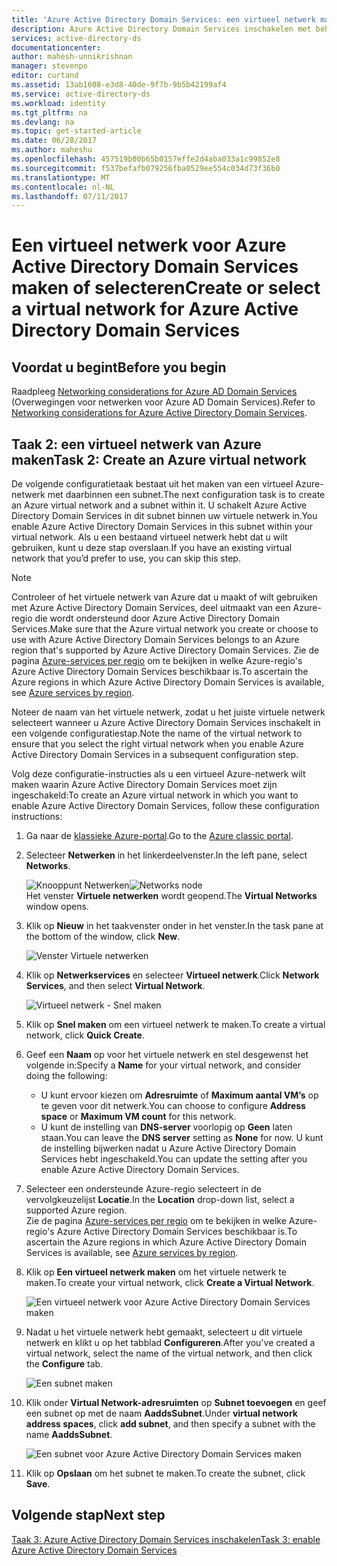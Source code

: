 ```yaml
---
title: 'Azure Active Directory Domain Services: een virtueel netwerk maken of selecteren | Microsoft Docs'
description: Azure Active Directory Domain Services inschakelen met behulp van de klassieke Azure-portal
services: active-directory-ds
documentationcenter: 
author: mahesh-unnikrishnan
manager: stevenpo
editor: curtand
ms.assetid: 13ab1608-e3d8-40de-9f7b-9b5b42199af4
ms.service: active-directory-ds
ms.workload: identity
ms.tgt_pltfrm: na
ms.devlang: na
ms.topic: get-started-article
ms.date: 06/28/2017
ms.author: maheshu
ms.openlocfilehash: 457519b00b65b0157effe2d4aba033a1c99852e8
ms.sourcegitcommit: f537befafb079256fba0529ee554c034d73f36b0
ms.translationtype: MT
ms.contentlocale: nl-NL
ms.lasthandoff: 07/11/2017
---
```

# <a name="create-or-select-a-virtual-network-for-azure-active-directory-domain-services"></a><span data-ttu-id="2cb4f-103">Een virtueel netwerk voor Azure Active Directory Domain Services maken of selecteren</span><span class="sxs-lookup"><span data-stu-id="2cb4f-103">Create or select a virtual network for Azure Active Directory Domain Services</span></span>
## <a name="before-you-begin"></a><span data-ttu-id="2cb4f-104">Voordat u begint</span><span class="sxs-lookup"><span data-stu-id="2cb4f-104">Before you begin</span></span>
<span data-ttu-id="2cb4f-105">Raadpleeg [Networking considerations for Azure AD Domain Services](active-directory-ds-networking.md) (Overwegingen voor netwerken voor Azure AD Domain Services).</span><span class="sxs-lookup"><span data-stu-id="2cb4f-105">Refer to [Networking considerations for Azure Active Directory Domain Services](active-directory-ds-networking.md).</span></span>

## <a name="task-2-create-an-azure-virtual-network"></a><span data-ttu-id="2cb4f-106">Taak 2: een virtueel netwerk van Azure maken</span><span class="sxs-lookup"><span data-stu-id="2cb4f-106">Task 2: Create an Azure virtual network</span></span>
<span data-ttu-id="2cb4f-107">De volgende configuratietaak bestaat uit het maken van een virtueel Azure-netwerk met daarbinnen een subnet.</span><span class="sxs-lookup"><span data-stu-id="2cb4f-107">The next configuration task is to create an Azure virtual network and a subnet within it.</span></span> <span data-ttu-id="2cb4f-108">U schakelt Azure Active Directory Domain Services in dit subnet binnen uw virtuele netwerk in.</span><span class="sxs-lookup"><span data-stu-id="2cb4f-108">You enable Azure Active Directory Domain Services in this subnet within your virtual network.</span></span> <span data-ttu-id="2cb4f-109">Als u een bestaand virtueel netwerk hebt dat u wilt gebruiken, kunt u deze stap overslaan.</span><span class="sxs-lookup"><span data-stu-id="2cb4f-109">If you have an existing virtual network that you’d prefer to use, you can skip this step.</span></span>

> [!NOTE]
> <span data-ttu-id="2cb4f-110">Controleer of het virtuele netwerk van Azure dat u maakt of wilt gebruiken met Azure Active Directory Domain Services, deel uitmaakt van een Azure-regio die wordt ondersteund door Azure Active Directory Domain Services.</span><span class="sxs-lookup"><span data-stu-id="2cb4f-110">Make sure that the Azure virtual network you create or choose to use with Azure Active Directory Domain Services belongs to an Azure region that's supported by Azure Active Directory Domain Services.</span></span> <span data-ttu-id="2cb4f-111">Zie de pagina [Azure-services per regio](https://azure.microsoft.com/regions/#services/) om te bekijken in welke Azure-regio's Azure Active Directory Domain Services beschikbaar is.</span><span class="sxs-lookup"><span data-stu-id="2cb4f-111">To ascertain the Azure regions in which Azure Active Directory Domain Services is available, see [Azure services by region](https://azure.microsoft.com/regions/#services/).</span></span>
>
><span data-ttu-id="2cb4f-112">Noteer de naam van het virtuele netwerk, zodat u het juiste virtuele netwerk selecteert wanneer u Azure Active Directory Domain Services inschakelt in een volgende configuratiestap.</span><span class="sxs-lookup"><span data-stu-id="2cb4f-112">Note the name of the virtual network to ensure that you select the right virtual network when you enable Azure Active Directory Domain Services in a subsequent configuration step.</span></span>


<span data-ttu-id="2cb4f-113">Volg deze configuratie-instructies als u een virtueel Azure-netwerk wilt maken waarin Azure Active Directory Domain Services moet zijn ingeschakeld:</span><span class="sxs-lookup"><span data-stu-id="2cb4f-113">To create an Azure virtual network in which you want to enable Azure Active Directory Domain Services, follow these configuration instructions:</span></span>

1. <span data-ttu-id="2cb4f-114">Ga naar de [klassieke Azure-portal](https://manage.windowsazure.com).</span><span class="sxs-lookup"><span data-stu-id="2cb4f-114">Go to the [Azure classic portal](https://manage.windowsazure.com).</span></span>
2. <span data-ttu-id="2cb4f-115">Selecteer **Netwerken** in het linkerdeelvenster.</span><span class="sxs-lookup"><span data-stu-id="2cb4f-115">In the left pane, select **Networks**.</span></span>

    <span data-ttu-id="2cb4f-116">![Knooppunt Netwerken](./media/active-directory-domain-services-getting-started/networks-node.png)</span><span class="sxs-lookup"><span data-stu-id="2cb4f-116">![Networks node](./media/active-directory-domain-services-getting-started/networks-node.png)</span></span>  
    <span data-ttu-id="2cb4f-117">Het venster **Virtuele netwerken** wordt geopend.</span><span class="sxs-lookup"><span data-stu-id="2cb4f-117">The **Virtual Networks** window opens.</span></span>
3. <span data-ttu-id="2cb4f-118">Klik op **Nieuw** in het taakvenster onder in het venster.</span><span class="sxs-lookup"><span data-stu-id="2cb4f-118">In the task pane at the bottom of the window, click **New**.</span></span>

    ![Venster Virtuele netwerken](./media/active-directory-domain-services-getting-started/virtual-networks.png)
4. <span data-ttu-id="2cb4f-120">Klik op **Netwerkservices** en selecteer **Virtueel netwerk**.</span><span class="sxs-lookup"><span data-stu-id="2cb4f-120">Click **Network Services**, and then select **Virtual Network**.</span></span>

    ![Virtueel netwerk - Snel maken](./media/active-directory-domain-services-getting-started/virtual-network-quickcreate.png)
5. <span data-ttu-id="2cb4f-122">Klik op **Snel maken** om een virtueel netwerk te maken.</span><span class="sxs-lookup"><span data-stu-id="2cb4f-122">To create a virtual network, click **Quick Create**.</span></span>

6. <span data-ttu-id="2cb4f-123">Geef een **Naam** op voor het virtuele netwerk en stel desgewenst het volgende in:</span><span class="sxs-lookup"><span data-stu-id="2cb4f-123">Specify a **Name** for your virtual network, and consider doing the following:</span></span>
    * <span data-ttu-id="2cb4f-124">U kunt ervoor kiezen om **Adresruimte** of **Maximum aantal VM’s** op te geven voor dit netwerk.</span><span class="sxs-lookup"><span data-stu-id="2cb4f-124">You can choose to configure **Address space** or **Maximum VM count** for this network.</span></span>
    * <span data-ttu-id="2cb4f-125">U kunt de instelling van **DNS-server** voorlopig op **Geen** laten staan.</span><span class="sxs-lookup"><span data-stu-id="2cb4f-125">You can leave the **DNS server** setting as **None** for now.</span></span> <span data-ttu-id="2cb4f-126">U kunt de instelling bijwerken nadat u Azure Active Directory Domain Services hebt ingeschakeld.</span><span class="sxs-lookup"><span data-stu-id="2cb4f-126">You can update the setting after you enable Azure Active Directory Domain Services.</span></span>
7. <span data-ttu-id="2cb4f-127">Selecteer een ondersteunde Azure-regio selecteert in de vervolgkeuzelijst **Locatie**.</span><span class="sxs-lookup"><span data-stu-id="2cb4f-127">In the **Location** drop-down list, select a supported Azure region.</span></span>  
    <span data-ttu-id="2cb4f-128">Zie de pagina [Azure-services per regio](https://azure.microsoft.com/regions/#services/) om te bekijken in welke Azure-regio's Azure Active Directory Domain Services beschikbaar is.</span><span class="sxs-lookup"><span data-stu-id="2cb4f-128">To ascertain the Azure regions in which Azure Active Directory Domain Services is available, see [Azure services by region](https://azure.microsoft.com/regions/#services/).</span></span>
8. <span data-ttu-id="2cb4f-129">Klik op **Een virtueel netwerk maken** om het virtuele netwerk te maken.</span><span class="sxs-lookup"><span data-stu-id="2cb4f-129">To create your virtual network, click **Create a Virtual Network**.</span></span>

    ![Een virtueel netwerk voor Azure Active Directory Domain Services maken](./media/active-directory-domain-services-getting-started/create-vnet.png)
9. <span data-ttu-id="2cb4f-131">Nadat u het virtuele netwerk hebt gemaakt, selecteert u dit virtuele netwerk en klikt u op het tabblad **Configureren**.</span><span class="sxs-lookup"><span data-stu-id="2cb4f-131">After you've created a virtual network, select the name of the virtual network, and then click the **Configure** tab.</span></span>

    ![Een subnet maken](./media/active-directory-domain-services-getting-started/create-vnet-properties.png)
10. <span data-ttu-id="2cb4f-133">Klik onder **Virtual Network-adresruimten** op **Subnet toevoegen** en geef een subnet op met de naam **AaddsSubnet**.</span><span class="sxs-lookup"><span data-stu-id="2cb4f-133">Under **virtual network address spaces**, click **add subnet**, and then specify a subnet with the name **AaddsSubnet**.</span></span>

    ![Een subnet voor Azure Active Directory Domain Services maken](./media/active-directory-domain-services-getting-started/create-vnet-add-subnet.png)

11. <span data-ttu-id="2cb4f-135">Klik op **Opslaan** om het subnet te maken.</span><span class="sxs-lookup"><span data-stu-id="2cb4f-135">To create the subnet, click **Save**.</span></span>


## <a name="next-step"></a><span data-ttu-id="2cb4f-136">Volgende stap</span><span class="sxs-lookup"><span data-stu-id="2cb4f-136">Next step</span></span>
[<span data-ttu-id="2cb4f-137">Taak 3: Azure Active Directory Domain Services inschakelen</span><span class="sxs-lookup"><span data-stu-id="2cb4f-137">Task 3: enable Azure Active Directory Domain Services</span></span>](active-directory-ds-getting-started-enableaadds.md)
